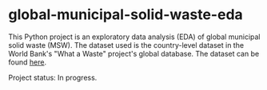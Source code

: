 # global-municipal-solid-waste-eda

This Python project is an exploratory data analysis (EDA) of global municipal solid waste (MSW). The dataset used is the country-level dataset in the World Bank's "What a Waste" project's global database. The dataset can be found [here](https://datacatalog.worldbank.org/search/dataset/0039597).

Project status: In progress.
